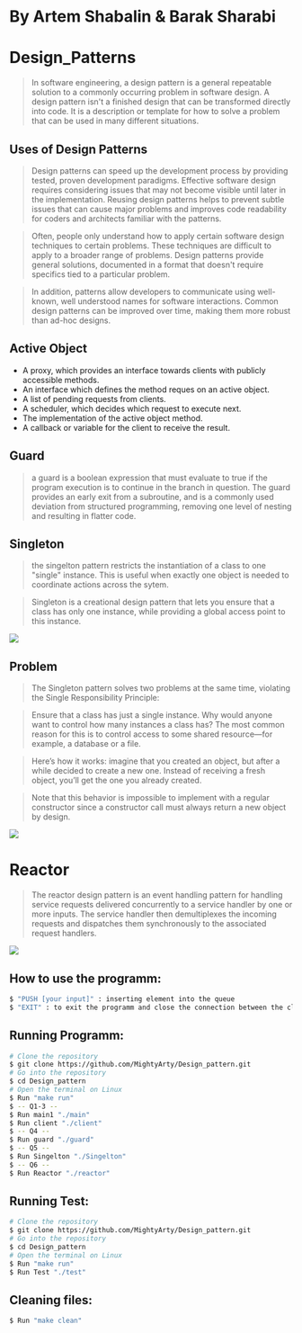# By Artem Shabalin & Barak Sharabi

# Design_Patterns

>In software engineering, a design pattern is a general repeatable solution to a commonly occurring problem in software design. A design pattern isn't a finished design that can be transformed directly into code. It is a description or template for how to solve a problem that can be used in many different situations.


## Uses of Design Patterns

>Design patterns can speed up the development process by providing tested, proven development paradigms. Effective software design requires considering issues that may not become visible until later in the implementation. Reusing design patterns helps to prevent subtle issues that can cause major problems and improves code readability for coders and architects familiar with the patterns.

>Often, people only understand how to apply certain software design techniques to certain problems. These techniques are difficult to apply to a broader range of problems. Design patterns provide general solutions, documented in a format that doesn't require specifics tied to a particular problem.

>In addition, patterns allow developers to communicate using well-known, well understood names for software interactions. Common design patterns can be improved over time, making them more robust than ad-hoc designs.

## Active Object

* A proxy, which provides an interface towards clients with publicly accessible methods.
* An interface which defines the method reques on an active object.
* A list of pending requests from clients.
* A scheduler, which decides which request to execute next.
* The implementation of the active object method.
* A callback or variable for the client to receive the result.


## Guard
>a guard is a boolean expression that must evaluate to true if the program execution is to continue in the branch in question. The guard provides an early exit from a subroutine, and is a commonly used deviation from structured programming, removing one level of nesting and resulting in flatter code.

## Singleton

>the singelton pattern restricts the instantiation of a class to one "single" instance. This is useful when exactly one object is needed to coordinate actions across the sytem.

>Singleton is a creational design pattern that lets you ensure that a class has only one instance, while providing a global access point to this instance.

![](https://refactoring.guru/images/patterns/content/singleton/singleton.png?id=108a0b9b5ea5c4426e0afa4504491d6f)

## Problem

>The Singleton pattern solves two problems at the same time, violating the Single Responsibility Principle:

>Ensure that a class has just a single instance. Why would anyone want to control how many instances a class has? The most common reason for this is to control access to some shared resource—for example, a database or a file.

>Here’s how it works: imagine that you created an object, but after a while decided to create a new one. Instead of receiving a fresh object, you’ll get the one you already created.

>Note that this behavior is impossible to implement with a regular constructor since a constructor call must always return a new object by design.

![](https://refactoring.guru/images/patterns/content/singleton/singleton-comic-1-en.png?id=157509c5693a657ba465c7a9d58a7c25)


# Reactor
>The reactor design pattern is an event handling pattern for handling service requests delivered concurrently to a service handler by one or more inputs. The service handler then demultiplexes the incoming requests and dispatches them synchronously to the associated request handlers.


![](https://slidetodoc.com/presentation_image_h/136c7afd59593191617eb0651f9f30e6/image-20.jpg)

## How to use the programm:
```bash
$ "PUSH [your input]" : inserting element into the queue 
$ "EXIT" : to exit the programm and close the connection between the client and the server
```

## Running Programm:
```bash
# Clone the repository
$ git clone https://github.com/MightyArty/Design_pattern.git
# Go into the repository
$ cd Design_pattern
# Open the terminal on Linux
$ Run "make run"
$ -- Q1-3 -- 
$ Run main1 "./main"
$ Run client "./client"
$ -- Q4 -- 
$ Run guard "./guard"
$ -- Q5 -- 
$ Run Singelton "./Singelton"
$ -- Q6 -- 
$ Run Reactor "./reactor"
```

## Running Test:

```bash
# Clone the repository
$ git clone https://github.com/MightyArty/Design_pattern.git
# Go into the repository
$ cd Design_pattern
# Open the terminal on Linux
$ Run "make run"
$ Run Test "./test"
```

## Cleaning files:
```bash
$ Run "make clean"
```